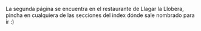 La segunda página se encuentra en el restaurante de Llagar la Llobera, pincha en cualquiera de las secciones del index dónde sale nombrado para ir :)